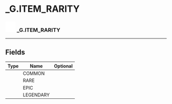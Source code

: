 # _G.ITEM_RARITY

### <img src="../../.gitbook/assets/base.png" width="32" height="32" /> _G.ITEM_RARITY


-----------------
## Fields

| Type   | Name | Optional |
| ------ | ---- | -------: |
|  | COMMON |  |
|  | RARE |  |
|  | EPIC |  |
|  | LEGENDARY |  |
